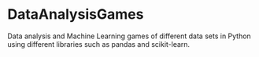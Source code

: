 # DataAnalysisGames
Data analysis and Machine Learning games of different data sets in Python using different libraries such as pandas and scikit-learn.
